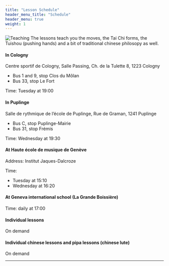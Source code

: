 ```yaml
---
title: "Lesson Schedule"
header_menu_title: "Schedule"
header_menu: true
weight: 1
---
```

![Teaching](/images/header.jpg)
The lessons teach you the moves, the Tai Chi forms, the Tuishou (pushing hands) and a bit of traditional chinese philosopy as well.


#### In Cologny
Centre sportif de Cologny, Salle Passing, Ch. de la Tulette 8, 1223 Cologny

- Bus 1 and 9, stop Clos du Môlan
- Bus 33, stop Le Fort

Time: Tuesday at 19:00


#### In Puplinge
Salle de rythmique de l’école de Puplinge, Rue de Graman, 1241 Puplinge

- Bus C, stop Puplinge-Mairie
- Bus 31, stop Frémis

Time: Wednesday at 19:30


#### At Haute école de musique de Genève
Address: Institut Jaques-Dalcroze

Time:
- Tuesday at 15:10
- Wednesday at 16:20


#### At Geneva international school (La Grande Boissière)

Time: daily at 17:00


#### Individual lessons
On demand

#### Individual chinese lessons and pipa lessons (chinese lute)
On demand

----